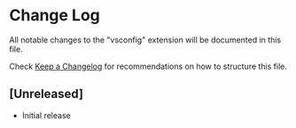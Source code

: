 # Change Log

All notable changes to the "vsconfig" extension will be documented in this file.

Check [Keep a Changelog](http://keepachangelog.com/) for recommendations on how to structure this file.

## [Unreleased]

- Initial release
